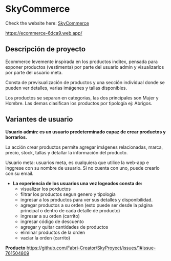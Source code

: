 # SkyCommerce

Check the website here: [SkyCommerce](https://ecommerce-6dca9.web.app/)

https://ecommerce-6dca9.web.app/

## Descripción de proyecto

Ecommerce levemente inspirada en los productos inditex, pensada para exponer productos (vestimenta) por parte del usuario admin y visualizarlos por parte del usuario meta.

Consta de previsualización de productos y una sección individual donde se pueden ver detalles, varias imágenes y tallas disponibles.

Los productos se separan en categorias, las dos principales son Mujer y Hombre. Las demas clasifican los productos por tipología ej: Abrigos.

## Variantes de usuario

**Usuario admin: es un usuario predeterminado capaz de crear productos y borrarlos.**

La acción crear productos permite agregar imágenes relacionadas, marca, precio, stock, tallas y detallar la información del producto.

Usuario meta: usuarios meta, es cualquiera que utilice la web-app e inggrese con su nombre de usuario. Si no cuenta con uno, puede crearlo con su email.

- **La experiencia de los usuarios una vez logeados consta de:**
  - visualizar los porductos
  - filtrar los productos segun genero y tipología
  - ingresar a los productos para ver sus detalles y disponibilidad.
  - agregar productos a su orden (esto puede ser desde la página principal o dentro de cada detalle de producto)
  - ingresar a su orden (carrito)
  - ingresar código de descuento
  - agregar y quitar cantidades de productos
  - eliminar productos de la orden
  - vaciar la orden (carrito)

**Producto**
https://github.com/Fabri-Creator/SkyProyect/issues/1#issue-761504809

